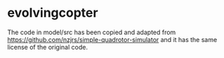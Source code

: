 # evolvingcopter

The code in model/src has been copied and adapted from
https://github.com/nzjrs/simple-quadrotor-simulator and it has the same
license of the original code.
